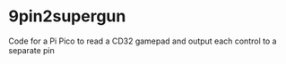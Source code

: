 # 9pin2supergun
Code for a Pi Pico to read a CD32 gamepad and output each control to a separate pin

